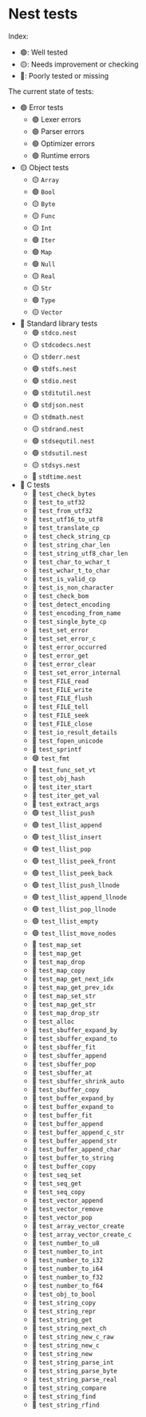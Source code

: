# Nest tests

Index:
- 🟢: Well tested
- 🟡: Needs improvement or checking
- 🔴: Poorly tested or missing

The current state of tests:

- 🟢 Error tests
  - 🟢 Lexer errors
  - 🟢 Parser errors
  - 🟢 Optimizer errors
  - 🟢 Runtime errors
- 🟡 Object tests
  - 🟡 `Array`
  - 🟢 `Bool`
  - 🟡 `Byte`
  - 🟡 `Func`
  - 🟡 `Int`
  - 🟢 `Iter`
  - 🟢 `Map`
  - 🟢 `Null`
  - 🟡 `Real`
  - 🟡 `Str`
  - 🟢 `Type`
  - 🟡 `Vector`
- 🔴 Standard library tests
  - 🟢 `stdco.nest`
  - 🟡 `stdcodecs.nest`
  - 🟡 `stderr.nest`
  - 🟢 `stdfs.nest`
  - 🟢 `stdio.nest`
  - 🟢 `stditutil.nest`
  - 🟢 `stdjson.nest`
  - 🟡 `stdmath.nest`
  - 🟡 `stdrand.nest`
  - 🟢 `stdsequtil.nest`
  - 🟢 `stdsutil.nest`
  - 🟡 `stdsys.nest`
  - 🔴 `stdtime.nest`
- 🔴 C tests
  - 🔴 `test_check_bytes`
  - 🔴 `test_to_utf32`
  - 🔴 `test_from_utf32`
  - 🔴 `test_utf16_to_utf8`
  - 🔴 `test_translate_cp`
  - 🔴 `test_check_string_cp`
  - 🔴 `test_string_char_len`
  - 🔴 `test_string_utf8_char_len`
  - 🔴 `test_char_to_wchar_t`
  - 🔴 `test_wchar_t_to_char`
  - 🔴 `test_is_valid_cp`
  - 🔴 `test_is_non_character`
  - 🔴 `test_check_bom`
  - 🔴 `test_detect_encoding`
  - 🔴 `test_encoding_from_name`
  - 🔴 `test_single_byte_cp`
  - 🔴 `test_set_error`
  - 🔴 `test_set_error_c`
  - 🔴 `test_error_occurred`
  - 🔴 `test_error_get`
  - 🔴 `test_error_clear`
  - 🔴 `test_set_error_internal`
  - 🔴 `test_FILE_read`
  - 🔴 `test_FILE_write`
  - 🔴 `test_FILE_flush`
  - 🔴 `test_FILE_tell`
  - 🔴 `test_FILE_seek`
  - 🔴 `test_FILE_close`
  - 🔴 `test_io_result_details`
  - 🔴 `test_fopen_unicode`
  - 🔴 `test_sprintf`
  - 🟢 `test_fmt`
  - 🔴 `test_func_set_vt`
  - 🔴 `test_obj_hash`
  - 🔴 `test_iter_start`
  - 🔴 `test_iter_get_val`
  - 🔴 `test_extract_args`
  - 🟢 `test_llist_push`
  - 🟢 `test_llist_append`
  - 🟢 `test_llist_insert`
  - 🟢 `test_llist_pop`
  - 🟢 `test_llist_peek_front`
  - 🟢 `test_llist_peek_back`
  - 🟢 `test_llist_push_llnode`
  - 🟢 `test_llist_append_llnode`
  - 🟢 `test_llist_pop_llnode`
  - 🟢 `test_llist_empty`
  - 🟢 `test_llist_move_nodes`
  - 🔴 `test_map_set`
  - 🔴 `test_map_get`
  - 🔴 `test_map_drop`
  - 🔴 `test_map_copy`
  - 🔴 `test_map_get_next_idx`
  - 🔴 `test_map_get_prev_idx`
  - 🔴 `test_map_set_str`
  - 🔴 `test_map_get_str`
  - 🔴 `test_map_drop_str`
  - 🔴 `test_alloc`
  - 🔴 `test_sbuffer_expand_by`
  - 🔴 `test_sbuffer_expand_to`
  - 🔴 `test_sbuffer_fit`
  - 🔴 `test_sbuffer_append`
  - 🔴 `test_sbuffer_pop`
  - 🔴 `test_sbuffer_at`
  - 🔴 `test_sbuffer_shrink_auto`
  - 🔴 `test_sbuffer_copy`
  - 🔴 `test_buffer_expand_by`
  - 🔴 `test_buffer_expand_to`
  - 🔴 `test_buffer_fit`
  - 🔴 `test_buffer_append`
  - 🔴 `test_buffer_append_c_str`
  - 🔴 `test_buffer_append_str`
  - 🔴 `test_buffer_append_char`
  - 🔴 `test_buffer_to_string`
  - 🔴 `test_buffer_copy`
  - 🔴 `test_seq_set`
  - 🔴 `test_seq_get`
  - 🔴 `test_seq_copy`
  - 🔴 `test_vector_append`
  - 🔴 `test_vector_remove`
  - 🔴 `test_vector_pop`
  - 🔴 `test_array_vector_create`
  - 🔴 `test_array_vector_create_c`
  - 🔴 `test_number_to_u8`
  - 🔴 `test_number_to_int`
  - 🔴 `test_number_to_i32`
  - 🔴 `test_number_to_i64`
  - 🔴 `test_number_to_f32`
  - 🔴 `test_number_to_f64`
  - 🔴 `test_obj_to_bool`
  - 🔴 `test_string_copy`
  - 🔴 `test_string_repr`
  - 🔴 `test_string_get`
  - 🔴 `test_string_next_ch`
  - 🔴 `test_string_new_c_raw`
  - 🔴 `test_string_new_c`
  - 🔴 `test_string_new`
  - 🔴 `test_string_parse_int`
  - 🔴 `test_string_parse_byte`
  - 🔴 `test_string_parse_real`
  - 🔴 `test_string_compare`
  - 🔴 `test_string_find`
  - 🔴 `test_string_rfind`
